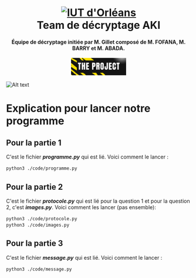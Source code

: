 <h1 align="center">
  <br>
  <a href="https://www.univ-orleans.fr/fr/iut-orleans"><img src="https://th.bing.com/th/id/OIP.xT34StZ6xa8FAOOTWYdZFwHaB1?pid=ImgDet&rs=1" alt="IUT d'Orléans" width="200"></a>
  <br>
  Team de décryptage AKI
  <br>
</h1>

<h4 align="center">Équipe de décryptage initiée par M. Gillet composé de M. FOFANA, M. BARRY et M. ABADA.</h4>

<p align="center">
  <a href='./sujet_etu.pdf'>
    <img src="images/THE_PROJECT_1.png"
         alt="Le projet" width = 150>
  </a>

![Alt text](images/hacker.gif)

# Explication pour lancer notre programme

## Pour la partie 1

C'est le fichier ***programme.py*** qui est lié. Voici comment le lancer :

```bash
python3 ./code/programme.py
```

## Pour la partie 2

C'est le fichier ***protocole.py*** qui est lié pour la question 1 et pour la question 2, c'est ***images.py***. Voici comment les lancer (pas ensemble):

```bash
python3 ./code/protocole.py
python3 ./code/images.py
```

## Pour la partie 3

C'est le fichier ***message.py*** qui est lié. Voici comment le lancer :

```bash
python3 ./code/message.py
```
